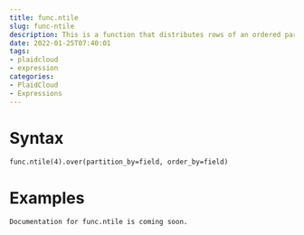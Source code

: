 ```yaml
---
title: func.ntile
slug: func-ntile
description: This is a function that distributes rows of an ordered partition into a specified number of approximately equal groups, or buckets
date: 2022-01-25T07:40:01
tags:
- plaidcloud
- expression
categories:
- PlaidCloud
- Expressions
---
```



# Syntax



```
func.ntile(4).over(partition_by=field, order_by=field)
```


# Examples



```
Documentation for func.ntile is coming soon.
```

